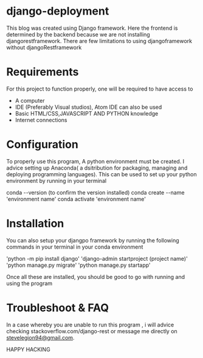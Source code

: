 # django-deployment
This blog was created using Django framework. Here the frontend is determined by the backend because
we are not installing djangorestframework.
There are few limitations to using djangoframework without djangoRestframework


# Requirements

For this project to function properly, one will be required to have access to 

  - A computer
  - IDE (Preferably Visual studios), Atom IDE can also be used
  - Basic HTML/CSS,JAVASCRIPT AND PYTHON knowledge
  - Internet connections


# Configuration

To properly use this program, A python environment must be created. I advice setting up Anaconda( a dsitribution for
packaging, managing and deploying programming languages). This can be used to set up your python environment by running in your terminal

 conda --version (to confirm the version installed)
 conda create --name 'environment name'
 conda activate 'environment name'
 
 # Installation

You can also setup  your djangpo framework by running the following commands in your terminal in your conda environment

  'python -m pip install django'
  'django-admin startproject (project name)'
  'python manage.py migrate'
  'python manage.py startapp'
  
 Once all these are installed, you should be good to go with running and using the program
 
 
# Troubleshoot & FAQ

In a case whereby you are unable to run this program , i will advice checking stackoverflow.com/django-rest
or message me directly on stevelegion94@gmail.com.


HAPPY HACKING
